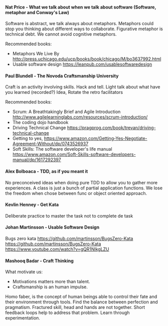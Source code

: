 
#### **Nat Price - What we talk about when we talk about software (Software, metaphor and Conway's Law)**

Software is abstract, we talk always about metaphors.
Metaphors could stop you thinking about different ways to collaborate.
Figurative metaphor is technical debt.
We cannot avoid cognitive metaphors.

Recommended books:
* Metaphors We Live By http://press.uchicago.edu/ucp/books/book/chicago/M/bo3637992.html
* Usable software design https://leanpub.com/usablesoftwaredesign

#### **Paul Blundell - The Novoda Craftsmanship University** 
Craft is an activity involving skills.
Hack and tell. Light talk about what have you learned (recorded?)
Idea, Rotate the retro facilitators

Recommended books:
* Scrum: A Breathtakingly Brief and Agile Introduction http://www.agilelearninglabs.com/resources/scrum-introduction/
* The coding dojo handbook
* Driving Technical Change https://pragprog.com/book/trevan/driving-technical-change
* Getting to yes, https://www.amazon.com/Getting-Yes-Negotiate-Agreement-Without/dp/0743526937
* Soft Skills: The software developer's life manual https://www.amazon.com/Soft-Skills-software-developers-manual/dp/1617292397

#### **Alex Bolboaca - TDD, as if you meant it**
No preconceived ideas when doing pure TDD to allow you to gather more experiences.
A class is just a bunch of partial application functions.
We lose the freedom when chose between func or object oriented approach.

#### **Kevlin Henney - Get Kata**
Deliberate practice to master the task not to complete de task

#### **Johan Martinsson - Usable Software Design**
Bugs zero kata https://github.com/martinsson/BugsZero-Kata https://github.com/martinsson/BugsZero-Kata
https://www.youtube.com/watch?v=gQR1NlkgLZU

#### **Mashooq Badar - Craft Thinking**

What motivate us:
* Motivations matters more than talent.
* Craftsmanship is an human impulse.

Homo faber, is the concept of human beings able to control their fate and their environment through tools.
Find the balance between perfection and pragmatism.
Fractured skill, head and hands are not together. Short feedback loops help to address that problem.
Learn through experimentation.





